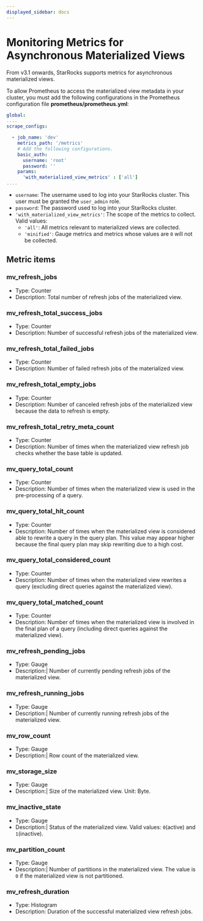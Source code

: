 ```yaml
---
displayed_sidebar: docs
---
```


# Monitoring Metrics for Asynchronous Materialized Views

From v3.1 onwards, StarRocks supports metrics for asynchronous materialized views.

To allow Prometheus to access the materialized view metadata in your cluster, you must add the following configurations in the Prometheus configuration file **prometheus/prometheus.yml**:

```YAML
global:
....
scrape_configs:

  - job_name: 'dev' 
    metrics_path: '/metrics'    
    # Add the following configurations.
    basic_auth:
      username: 'root'
      password: ''
    params:
      'with_materialized_view_metrics' : ['all']   
....
```

- `username`: The username used to log into your StarRocks cluster. This user must be granted the `user_admin` role.
- `password`: The password used to log into your StarRocks cluster.
- `'with_materialized_view_metrics'`: The scope of the metrics to collect. Valid values:
  - `'all'`: All metrics relevant to materialized views are collected.
  - `'minified'`: Gauge metrics and metrics whose values are `0` will not be collected.

## Metric items

### mv_refresh_jobs

- Type: Counter
- Description: Total number of refresh jobs of the materialized view.

### mv_refresh_total_success_jobs

- Type: Counter
- Description: Number of successful refresh jobs of the materialized view.

### mv_refresh_total_failed_jobs

- Type: Counter
- Description: Number of failed refresh jobs of the materialized view.

### mv_refresh_total_empty_jobs

- Type: Counter
- Description: Number of canceled refresh jobs of the materialized view because the data to refresh is empty.

### mv_refresh_total_retry_meta_count

- Type: Counter
- Description: Number of times when the materialized view refresh job checks whether the base table is updated.

### mv_query_total_count

- Type: Counter
- Description: Number of times when the materialized view is used in the pre-processing of a query.

### mv_query_total_hit_count

- Type: Counter
- Description: Number of times when the materialized view is considered able to rewrite a query in the query plan. This value may appear higher because the final query plan may skip rewriting due to a high cost.

### mv_query_total_considered_count

- Type: Counter
- Description: Number of times when the materialized view rewrites a query (excluding direct queries against the materialized view).

### mv_query_total_matched_count

- Type: Counter
- Description: Number of times when the materialized view is involved in the final plan of a query (including direct queries against the materialized view).

### mv_refresh_pending_jobs

- Type: Gauge
- Description:| Number of currently pending refresh jobs of the materialized view.

### mv_refresh_running_jobs

- Type: Gauge
- Description:| Number of currently running refresh jobs of the materialized view.

### mv_row_count

- Type: Gauge
- Description:| Row count of the materialized view.

### mv_storage_size

- Type: Gauge
- Description:| Size of the materialized view. Unit: Byte.

### mv_inactive_state

- Type: Gauge
- Description:| Status of the materialized view. Valid values: `0`(active) and `1`(inactive).

### mv_partition_count

- Type: Gauge
- Description:| Number of partitions in the materialized view. The value is `0` if the materialized view is not partitioned.

### mv_refresh_duration

- Type: Histogram
- Description: Duration of the successful materialized view refresh jobs.
